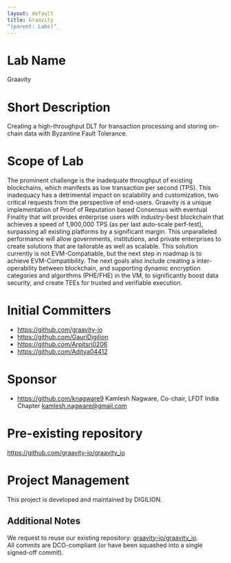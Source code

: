 ```yaml
---
layout: default
title: Graavity
"(parent: Labs)"_
---
```

# Lab Name
Graavity
# Short Description
Creating a high-throughput DLT for transaction processing and storing on-chain data with Byzantine Fault Tolerance.

# Scope of Lab
The prominent challenge is the inadequate throughput of existing blockchains, which manifests as low transaction per second (TPS). This inadequacy has a detrimental impact on scalability and customization, two critical requests from the perspective of end-users. Graavity is a unique implementation of Proof of Reputation based Consensus with eventual Finality that will provides enterprise users with industry-best  blockchain that achieves a speed of 1,900,000 TPS (as per last auto-scale perf-test), surpassing all existing platforms by a significant margin. This unparalleled performance will allow governments, institutions, and private enterprises to create solutions that are tailorable as well as scalable. This solution currently is not EVM-Compatiable, but the next step in roadmap is to achieve EVM-Compatibility. The next goals also include creating a inter-operability between blockchain, and supporting dynamic encryption categories and algorithms (PHE/FHE) in the VM, to significantly boost data security, and create TEEs for trusted and verifiable execution.

# Initial Committers
- https://github.com/graavity-io
- https://github.com/GauriDigilion
- https://github.com/Arpitsri0206
- https://github.com/Aditya04412

# Sponsor
- https://github.com/knagware9 Kamlesh Nagware, Co-chair, LFDT India Chapter kamlesh.nagware@gmail.com

# Pre-existing repository
https://github.com/graavity-io/graavity_io

# Project Management
This project is developed and maintained by DIGILION.

## Additional Notes
We request to reuse our existing repository: [graavity-io/graavity_io](https://github.com/graavity-io/graavity_io.git).  
All commits are DCO-compliant (or have been squashed into a single signed-off commit).